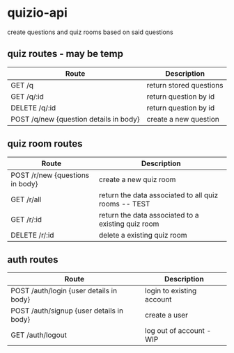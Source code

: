 # quizio-api

create questions and quiz rooms based on said questions

## quiz routes - may be temp

| Route | Description |
|--------------|-------------|
| GET /q | return stored questions |
| GET /q/:id | return question by id |
| DELETE /q/:id | return question by id |
| POST /q/new {question details in body} | create a new question |

## quiz room routes

| Route | Description |
|--------------|-------------|
| POST /r/new {questions in body} | create a new quiz room |
| GET /r/all | return the data associated to all quiz rooms -- TEST |
| GET /r/:id | return the data associated to a existing quiz room |
| DELETE /r/:id | delete a existing quiz room |

## auth routes

| Route | Description |
|--------------|-------------|
| POST /auth/login {user details in body} | login to existing account |
| POST /auth/signup {user details in body} | create a user |
| GET /auth/logout | log out of account - WIP |